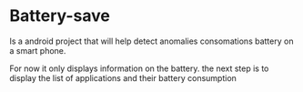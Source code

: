 # Battery-save


Is a android project that will help detect anomalies consomations battery on a smart phone.

For now it only displays information on the battery.
the next step is to display the list of applications and their battery consumption
